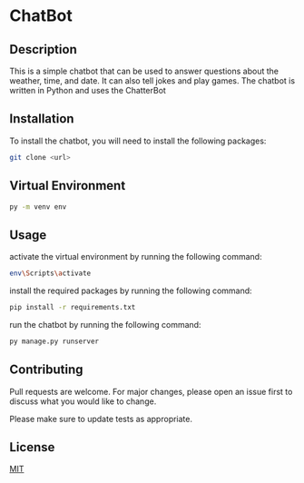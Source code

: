 # ChatBot

## Description
This is a simple chatbot that can be used to answer questions about the weather, time, and date. It can also tell jokes and play games. The chatbot is written in Python and uses the ChatterBot


## Installation
To install the chatbot, you will need to install the following packages:

```bash
git clone <url>
```

## Virtual Environment

```bash
py -m venv env
```
## Usage 

activate the virtual environment by running the following command:
```bash
env\Scripts\activate
```

install the required packages by running the following command:
```bash
pip install -r requirements.txt
```

run the chatbot by running the following command:
```bash
py manage.py runserver
```

## Contributing
Pull requests are welcome. For major changes, please open an issue first to discuss what you would like to change.

Please make sure to update tests as appropriate.

## License
[MIT](https://choosealicense.com/licenses/mit/)

